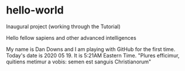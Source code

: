 # hello-world
Inaugural project (working through the Tutorial)

Hello fellow sapiens and other advanced intelligences

My name is Dan Downs and I am playing with GitHub for the first time. Today's date is 2020 05 19. It is 5:21AM Eastern Time.
"Plures efficimur, quitiens metimur a vobis: semen est sanguis Christianorum"

